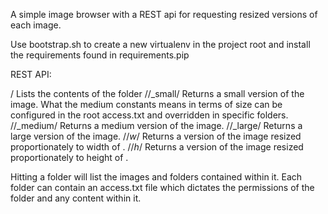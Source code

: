 A simple image browser with a REST api for requesting resized versions of each image.

Use bootstrap.sh to create a new virtualenv in the project root and install the requirements found in requirements.pip

REST API:

/<folder>
    Lists the contents of the folder
/<folder>/_small/<image>
    Returns a small version of the image. What the medium constants means in terms of size can be configured in the root access.txt and overridden in specific folders.
/<folder>/_medium/<image>
    Returns a medium version of the image.
/<folder>/_large/<image>
    Returns a large version of the image.
/<folder>/_w_<int>/<image>
    Returns a version of the image resized proportionately  to width of <int>.
/<folder>/_h_<int>/<image>
    Returns a version of the image resized proportionately to height of <int>.

Hitting a folder will list the images and folders contained within it. Each folder can contain an access.txt file which dictates the permissions of the folder and any content within it. 
